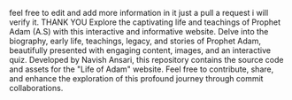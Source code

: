 feel free to edit and add more information in it just a pull a request i will verify it. THANK YOU
Explore the captivating life and teachings of Prophet Adam (A.S) with this interactive and informative website. Delve into the biography, early life, teachings, legacy, and stories of Prophet Adam, beautifully presented with engaging content, images, and an interactive quiz. Developed by Navish Ansari, this repository contains the source code and assets for the "Life of Adam" website. Feel free to contribute, share, and enhance the exploration of this profound journey through commit collaborations.
